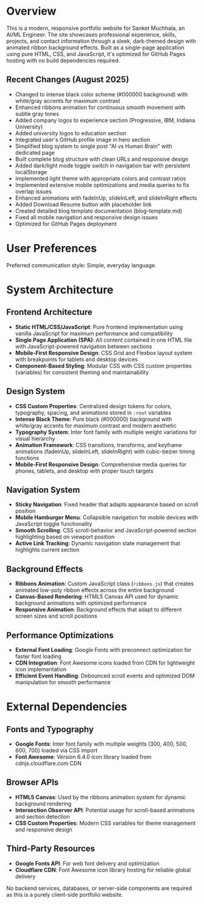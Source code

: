 # Overview

This is a modern, responsive portfolio website for Sanket Muchhala, an AI/ML Engineer. The site showcases professional experience, skills, projects, and contact information through a sleek, dark-themed design with animated ribbon background effects. Built as a single-page application using pure HTML, CSS, and JavaScript, it's optimized for GitHub Pages hosting with no build dependencies required.

## Recent Changes (August 2025)
- Changed to intense black color scheme (#000000 background) with white/gray accents for maximum contrast
- Enhanced ribbons animation for continuous smooth movement with subtle gray tones
- Added company logos to experience section (Progressive, IBM, Indiana University)
- Added university logos to education section
- Integrated user's GitHub profile image in hero section
- Simplified blog system to single post "AI vs Human Brain" with dedicated page
- Built complete blog structure with clean URLs and responsive design  
- Added dark/light mode toggle switch in navigation bar with persistent localStorage
- Implemented light theme with appropriate colors and contrast ratios
- Implemented extensive mobile optimizations and media queries to fix overlap issues
- Enhanced animations with fadeInUp, slideInLeft, and slideInRight effects
- Added Download Resume button with placeholder link
- Created detailed blog template documentation (blog-template.md)
- Fixed all mobile navigation and responsive design issues
- Optimized for GitHub Pages deployment

# User Preferences

Preferred communication style: Simple, everyday language.

# System Architecture

## Frontend Architecture
- **Static HTML/CSS/JavaScript**: Pure frontend implementation using vanilla JavaScript for maximum performance and compatibility
- **Single Page Application (SPA)**: All content contained in one HTML file with JavaScript-powered navigation between sections
- **Mobile-First Responsive Design**: CSS Grid and Flexbox layout system with breakpoints for tablets and desktop devices
- **Component-Based Styling**: Modular CSS with CSS custom properties (variables) for consistent theming and maintainability

## Design System
- **CSS Custom Properties**: Centralized design tokens for colors, typography, spacing, and animations stored in `:root` variables
- **Intense Black Theme**: Pure black (#000000) background with white/gray accents for maximum contrast and modern aesthetic
- **Typography System**: Inter font family with multiple weight variations for visual hierarchy
- **Animation Framework**: CSS transitions, transforms, and keyframe animations (fadeInUp, slideInLeft, slideInRight) with cubic-bezier timing functions
- **Mobile-First Responsive Design**: Comprehensive media queries for phones, tablets, and desktop with proper touch targets

## Navigation System
- **Sticky Navigation**: Fixed header that adapts appearance based on scroll position
- **Mobile Hamburger Menu**: Collapsible navigation for mobile devices with JavaScript toggle functionality
- **Smooth Scrolling**: CSS scroll-behavior and JavaScript-powered section highlighting based on viewport position
- **Active Link Tracking**: Dynamic navigation state management that highlights current section

## Background Effects
- **Ribbons Animation**: Custom JavaScript class (`ribbons.js`) that creates animated low-poly ribbon effects across the entire background
- **Canvas-Based Rendering**: HTML5 Canvas API used for dynamic background animations with optimized performance
- **Responsive Animation**: Background effects that adapt to different screen sizes and scroll positions

## Performance Optimizations
- **External Font Loading**: Google Fonts with preconnect optimization for faster font loading
- **CDN Integration**: Font Awesome icons loaded from CDN for lightweight icon implementation
- **Efficient Event Handling**: Debounced scroll events and optimized DOM manipulation for smooth performance

# External Dependencies

## Fonts and Typography
- **Google Fonts**: Inter font family with multiple weights (300, 400, 500, 600, 700) loaded via CSS import
- **Font Awesome**: Version 6.4.0 icon library loaded from cdnjs.cloudflare.com CDN

## Browser APIs
- **HTML5 Canvas**: Used by the ribbons animation system for dynamic background rendering
- **Intersection Observer API**: Potential usage for scroll-based animations and section detection
- **CSS Custom Properties**: Modern CSS variables for theme management and responsive design

## Third-Party Resources
- **Google Fonts API**: For web font delivery and optimization
- **Cloudflare CDN**: Font Awesome icon library hosting for reliable global delivery

No backend services, databases, or server-side components are required as this is a purely client-side portfolio website.
